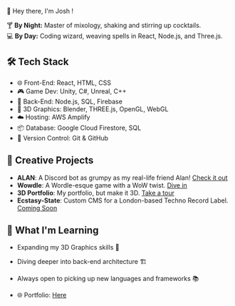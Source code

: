 👋 Hey there, I'm Josh ! 

🍸 **By Night:** Master of mixology, shaking and stirring up cocktails.  
💻 **By Day:** Coding wizard, weaving spells in React, Node.js, and Three.js.  

## 🛠️ Tech Stack
- 🌐 Front-End: React, HTML, CSS
- 🎮 Game Dev: Unity, C#, Unreal, C++
- 💽 Back-End: Node.js, SQL, Firebase
- 🎨 3D Graphics: Blender, THREE.js, OpenGL, WebGL
- ☁️ Hosting: AWS Amplify
- 📦 Database: Google Cloud Firestore, SQL
- 🐙 Version Control: Git & GitHub

## 🎨 Creative Projects
- **ALAN**: A Discord bot as grumpy as my real-life friend Alan! [Check it out](https://github.com/joshgreen95/ALAN)
- **Wowdle**: A Wordle-esque game with a WoW twist. [Dive in](https://github.com/joshgreen95/Wowdle-web)
- **3D Portfolio**: My portfolio, but make it 3D. [Take a tour](https://github.com/joshgreen95/joshgreen.tech)
- **Ecstasy-State**: Custom CMS for a London-based Techno Record Label. [Coming Soon](#)

## 📖 What I'm Learning
- Expanding my 3D Graphics skills 🌌
- Diving deeper into back-end architecture 🏗️
- Always open to picking up new languages and frameworks 📚

- 🌐 Portfolio: [Here](www.joshgreen.tech)
